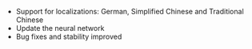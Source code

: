 - Support for localizations: German, Simplified Chinese and Traditional Chinese
- Update the neural network
- Bug fixes and stability improved